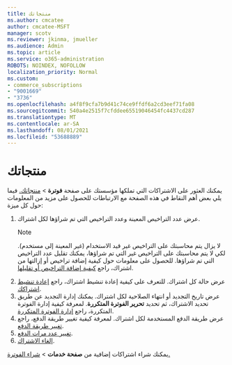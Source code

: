 ```yaml
---
title: منتجاتك
ms.author: cmcatee
author: cmcatee-MSFT
manager: scotv
ms.reviewer: jkinma, jmueller
ms.audience: Admin
ms.topic: article
ms.service: o365-administration
ROBOTS: NOINDEX, NOFOLLOW
localization_priority: Normal
ms.custom:
- commerce_subscriptions
- "9001669"
- "3736"
ms.openlocfilehash: a4f8f9cfa7b9d41c74ce9ffdf6a2cd3eef71fa08
ms.sourcegitcommit: 540a4e2515f7cfddee65519046454fc4437cd287
ms.translationtype: MT
ms.contentlocale: ar-SA
ms.lasthandoff: 08/01/2021
ms.locfileid: "53688889"
---
```

# <a name="your-products"></a>منتجاتك

يمكنك العثور على الاشتراكات التي تملكها مؤسستك على صفحة **فوترة**  >  [منتجاتك.](https://go.microsoft.com/fwlink/p/?linkid=842054) فيما يلي بعض أهم النقاط في هذه الصفحة مع الارتباطات للحصول على مزيد من المعلومات حول كل ميزة:

1. عرض عدد التراخيص المعينة وعدد التراخيص التي تم شراؤها لكل اشتراك.
    > [!NOTE]
    > لا يزال يتم محاسبتك على التراخيص غير قيد الاستخدام (غير المعينة إلى مستخدم). لكي لا يتم محاسبتك على التراخيص غير التي تم شراؤها، يمكنك تقليل عدد التراخيص التي تم شراؤها. للحصول على معلومات حول كيفية إضافة تراخيص أو إزالتها من اشتراك، راجع [كيفية إضافة التراخيص أو تقليلها](https://docs.microsoft.com/alchemyinsights/how-to-add-or-reduce-licenses).
2. عرض حالة كل اشتراك. للتعرف على كيفية إعادة تنشيط اشتراك، راجع [إعادة تنشيط اشتراكك](reactivate-your-subscription.md).
3. عرض تاريخ التجديد أو انتهاء الصلاحية لكل اشتراك. يمكنك إدارة التجديد عن طريق تحديد الاشتراك، ثم تحديد **تحرير الفوترة المتكررة**. لمعرفة كيفية إدارة الفوترة المتكررة، راجع [إدارة الفوترة المتكررة](manage-auto-renewal.md).
4. عرض طريقة الدفع المستخدمة لكل اشتراك. لمعرفة كيفية تغيير طريقة الدفع، راجع [تغيير طريقة الدفع](change-payment-method.md).
5. [تغيير عدد مرات الدفع](change-how-often-you-pay.md).
6. [إلغاء الاشتراك](https://go.microsoft.com/fwlink/?linkid=2119113).

يمكنك شراء اشتراكات إضافية من **صفحة خدمات**  >  [شراء الفوترة.](https://go.microsoft.com/fwlink/p/?linkid=868433)